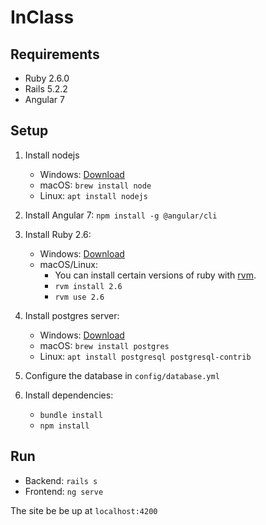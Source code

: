 # InClass

## Requirements
- Ruby 2.6.0
- Rails 5.2.2
- Angular 7

## Setup
1. Install nodejs
    * Windows: [Download](https://nodejs.org/en)
    * macOS: `brew install node`
    * Linux: `apt install nodejs`

2. Install Angular 7: `npm install -g @angular/cli`

3. Install Ruby 2.6:
    * Windows: [Download](https://github.com/oneclick/rubyinstaller2/releases/download/RubyInstaller-2.6.0-1/rubyinstaller-devkit-2.6.0-1-x64.exe)
    * macOS/Linux:
        - You can install certain versions of ruby with [rvm](https://rvm.io/rvm/install).
        - `rvm install 2.6`
        - `rvm use 2.6`

4. Install postgres server:
    - Windows: [Download](https://www.postgresql.org/download/windows/)
    - macOS: `brew install postgres`
    - Linux: `apt install postgresql postgresql-contrib`

5. Configure the database in `config/database.yml`

6. Install dependencies:
    - `bundle install`
    - `npm install`

## Run
- Backend: `rails s`
- Frontend: `ng serve`

The site be be up at `localhost:4200`
